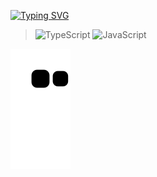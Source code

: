 [![Typing SVG](https://readme-typing-svg.herokuapp.com?font=Fira+Code&size=20&pause=1000&color=38C2FFB1&center=true&vCenter=true&width=1000&lines=welcome;dollarwastaken)](https://git.io/typing-svg)

> 
> 
> ![TypeScript](https://img.shields.io/badge/typescript-%23007ACC.svg?style=for-the-badge&logo=typescript&logoColor=white)
> ![JavaScript](https://img.shields.io/badge/javascript-%23323330.svg?style=for-the-badge&logo=javascript&logoColor=%23F7DF1E)

![Snake animation](https://github.com/rafaballerini/rafaballerini/blob/output/github-contribution-grid-snake.svg)
